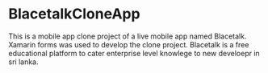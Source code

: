 # BlacetalkCloneApp
This is a mobile app clone project of a live mobile app named Blacetalk. Xamarin forms was used to develop the clone project. Blacetalk is a free educational platform to cater enterprise level knowlege to new develoepr in sri lanka.

